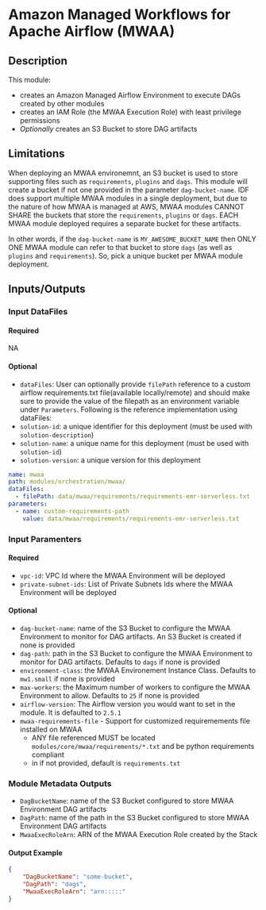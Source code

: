 # Amazon Managed Workflows for Apache Airflow (MWAA)

## Description

This module:

- creates an Amazon Managed Airflow Environment to execute DAGs created by other modules
- creates an IAM Role (the MWAA Execution Role) with least privilege permissions
- *Optionally* creates an S3 Bucket to store DAG artifacts

## Limitations

When deploying an MWAA environemnt, an S3 bucket is used to store supporting files such as `requirements`, `plugins` and `dags`.  This module will create a bucket if not one provided in the parameter `dag-bucket-name`.  IDF does support multiple MWAA modules in a single deployment, but due to the nature of how MWAA is managed at AWS, MWAA modules CANNOT SHARE the buckets that store the `requirements`, `plugins` or `dags`.  EACH MWAA module deployed requires a separate bucket for these artifacts.

In other words, if the `dag-bucket-name` is `MY_AWESOME_BUCKET_NAME` then ONLY ONE MWAA module can refer to that bucket to store `dags` (as well as `plugins` and `requirements`).  So, pick a unique bucket per MWAA module deployment.  

## Inputs/Outputs

### Input DataFiles

#### Required

NA

#### Optional

- `dataFiles`: User can optionally provide `filePath` reference to a custom airflow requirements.txt file(available locally/remote) and should make sure to provide the value of the filepath as an environment variable under `Parameters`. Following is the reference implementation using dataFiles:
- `solution-id`: a unique identifier for this deployment (must be used with `solution-description`)
- `solution-name`: a unique name for this deployment (must be used with `solution-id`)
- `solution-version`: a unique version for this deployment

```yaml
name: mwaa
path: modules/orchestration/mwaa/
dataFiles:
  - filePath: data/mwaa/requirements/requirements-emr-serverless.txt
parameters:
  - name: custom-requirements-path
    value: data/mwaa/requirements/requirements-emr-serverless.txt

```

### Input Paramenters

#### Required

- `vpc-id`: VPC Id where the MWAA Environment will be deployed
- `private-subnet-ids`: List of Private Subnets Ids where the MWAA Environment will be deployed

#### Optional

- `dag-bucket-name`: name of the S3 Bucket to configure the MWAA Environment to monitor for DAG artifacts. An S3 Bucket is created if none is provided
- `dag-path`: path in the S3 Bucket to configure the MWAA Environment to monitor for DAG artifacts. Defaults to `dags` if none is provided
- `environment-class`: the MWAA Environement Instance Class. Defaults to `mw1.small` if none is provided
- `max-workers`: the Maximum number of workers to configure the MWAA Environment to allow. Defaults to `25` if none is provided
- `airflow-version`: The Airflow version you would want to set in the module. It is defaulted to `2.5.1`
- `mwaa-requirements-file` - Support for customized requiremements file installed on MWAA
  - ANY file referenced MUST be located `modules/core/mwaa/requirements/*.txt` and be python requirements compliant
  - in if not provided, default is `requirements.txt`

### Module Metadata Outputs

- `DagBucketName`: name of the S3 Bucket configured to store MWAA Environment DAG artifacts
- `DagPath`: name of the path in the S3 Bucket configured to store MWAA Environment DAG artifacts
- `MwaaExecRoleArn`: ARN of the MWAA Execution Role created by the Stack

#### Output Example

```json
{
    "DagBucketName": "some-bucket",
    "DagPath": "dags",
    "MwaaExecRoleArn": "arn:::::"
}
```